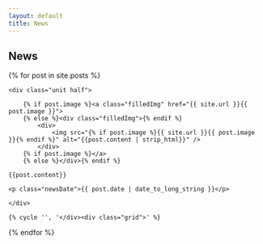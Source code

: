 ```yaml
---
layout: default
title: News
---
```


<script src="{{site.url}}/js/news.js"></script>

## News

<div id="newsPage" class="grid">
{% for post in site.posts %}

    <div class="unit half">
        
        {% if post.image %}<a class="filledImg" href="{{ site.url }}{{ post.image }}">
        {% else %}<div class="filledImg">{% endif %}
            <div>
                <img src="{% if post.image %}{{ site.url }}{{ post.image }}{% endif %}" alt="{{post.content | strip_html}}" />
            </div>
        {% if post.image %}</a>
        {% else %}</div>{% endif %}
        
    {{post.content}}
    
    <p class="newsDate">{{ post.date | date_to_long_string }}</p>
    
    </div>
    
    {% cycle '', '</div><div class="grid">' %}
    
{% endfor %}
</div>

